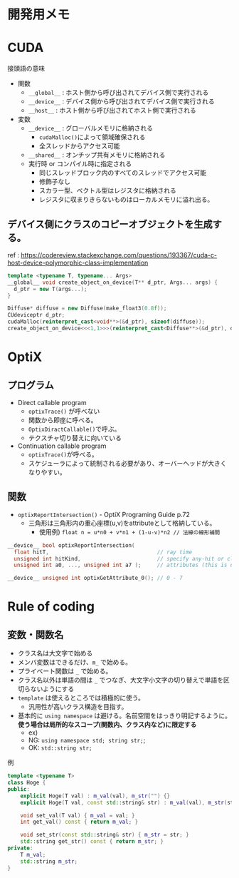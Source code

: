 # 開発用メモ

# CUDA
接頭語の意味
- 関数
  - `__global__` : ホスト側から呼び出されてデバイス側で実行される
  - `__device__` : デバイス側から呼び出されてデバイス側で実行される
  - `__host__` : ホスト側から呼び出されてホスト側で実行される
- 変数
  - `__device__` : グローバルメモリに格納される
    - `cudaMalloc()`によって領域確保される
    - 全スレッドからアクセス可能
  - `__shared__` : オンチップ共有メモリに格納される
  - 実行時 or コンパイル時に指定される 
    - 同じスレッドブロック内のすべてのスレッドでアクセス可能
    - 修飾子なし
    - スカラー型、ベクトル型はレジスタに格納される
    - レジスタに収まりきらないものはローカルメモリに溢れ出る。

## デバイス側にクラスのコピーオブジェクトを生成する。
ref : https://codereview.stackexchange.com/questions/193367/cuda-c-host-device-polymorphic-class-implementation

```c++
template <typename T, typename... Args>
__global__ void create_object_on_device(T** d_ptr, Args... args) {
  d_ptr = new T(args...);
}

Diffuse* diffuse = new Diffuse(make_float3(0.8f));
CUdeviceptr d_ptr;
cudaMalloc(reinterpret_cast<void**>(&d_ptr), sizeof(diffuse));
create_object_on_device<<<1,1>>>(reinterpret_cast<Diffuse**>(&d_ptr), diffuse->albedo); 
```

# OptiX

## プログラム
- Direct callable program
  - `optixTrace()` が呼べない
  - 関数から即座に呼べる。
  - `OptixDiractCallable()`で呼ぶ。
  - テクスチャ切り替えに向いている
- Continuation callable program
  - `optixTrace()`が呼べる。
  - スケジューラによって統制される必要があり、オーバーヘッドが大きくなりやすい。

## 関数
- `optixReportIntersection()` - OptiX Programing Guide p.72
  - 三角形は三角形内の重心座標(u,v)をattributeとして格納している。
    - 使用例) `float n = u*n0 + v*n1 + (1-u-v)*n2 // 法線の線形補間` 
```C++
__device__ bool optixReportIntersection(
  float hitT,                                  // ray time
  unsigned int hitKind,                        // specify any-hit or closest hit or both
  unsigned int a0, ..., unsigned int a7 );     // attributes (this is used to communicate with CH program)

__device__ unsigned int optixGetAttribute_0(); // 0 - 7
```


# Rule of coding 
## 変数・関数名
- クラス名は大文字で始める
- メンバ変数はできるだけ、`m_` で始める。
- プライベート関数は `_` で始める。
- クラス名以外は単語の間は `_` でつなぎ、大文字小文字の切り替えで単語を区切らないようにする
- `template` は使えるところでは積極的に使う。
  - 汎用性が高いクラス構造を目指す。
- 基本的に `using namespace` は避ける。名前空間をはっきり明記するように。**使う場合は局所的なスコープ(関数内、クラス内など)に限定する**
  - ex) 
  - NG: `using namespace std; string str;`;
  - OK: `std::string str;`

例
```c++
template <typename T>
class Hoge {
public:
    explicit Hoge(T val) : m_val(val), m_str("") {}
    explicit Hoge(T val, const std::string& str) : m_val(val), m_str(str) {}

    void set_val(T val) { m_val = val; }
    int get_val() const { return m_val; }

    void set_str(const std::string& str) { m_str = str; }
    std::string get_str() const { return m_str; }
private:
    T m_val;
    std::string m_str;
}
```